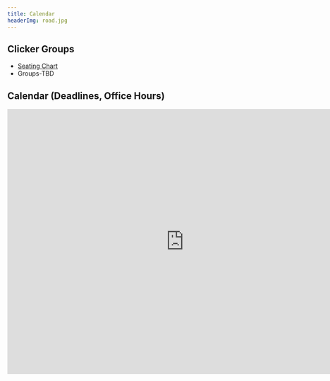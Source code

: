 ```yaml
---
title: Calendar
headerImg: road.jpg
---
```


## Clicker Groups

- [Seating Chart](/static/img/center119.pdf)
- Groups-TBD

## Calendar (Deadlines, Office Hours)

<iframe src="https://calendar.google.com/calendar/embed?src=eng.ucsd.edu_lgl8ibjd9g2t031tfceulq4o2k%40group.calendar.google.com&ctz=America/Los_Angeles" style="border: 0" width="800" height="600" frameborder="0" scrolling="no"></iframe>
